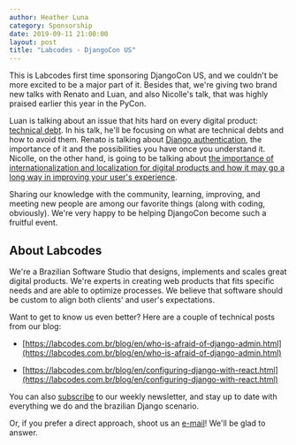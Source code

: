 ```yaml
---
author: Heather Luna
category: Sponsorship
date: 2019-09-11 21:00:00
layout: post
title: "Labcodes - DjangoCon US"
---
```


This is Labcodes first time sponsoring DjangoCon US, and we couldn't be more excited to be a major part of it. Besides that, we're giving two brand new talks with Renato and Luan, and also Nicolle's talk, that was highly praised earlier this year in the PyCon.

Luan is talking about an issue that hits hard on every digital product: [technical debt](https://2019.djangocon.us/talks/technical-debt-why-it-ll-ruin-your/). In his talk, he'll be focusing on what are technical debts and how to avoid them. Renato is talking about [Django authentication](https://2019.djangocon.us/talks/understanding-django-authentication/), the importance of it and the possibilities you have once you understand it. Nicolle, on the other hand, is going to be talking about [the importance of internationalization and localization for digital products and how it may go a long way in improving your user's experience](https://2019.djangocon.us/talks/eita-why-internationalization-and-matter/).

Sharing our knowledge with the community, learning, improving, and meeting new people are among our favorite things (along with coding, obviously). We're very happy to be helping DjangoCon become such a fruitful event.

## About Labcodes

We're a Brazilian Software Studio that designs, implements and scales great digital products. We're experts in creating web products that fits specific needs and are able to optimize processes. We believe that software should be custom to align both clients’ and user's expectations.

Want to get to know us even better? Here are a couple of technical posts from our blog:

- [https://labcodes.com.br/blog/en/who-is-afraid-of-django-admin.html](https://labcodes.com.br/blog/en/who-is-afraid-of-django-admin.html)

- [https://labcodes.com.br/blog/en/configuring-django-with-react.html](https://labcodes.com.br/blog/en/configuring-django-with-react.html)

You can also [subscribe](http://bit.ly/labcodesnews) to our weekly newsletter, and stay up to date with everything we do and the brazilian Django scenario.

Or, if you prefer a direct approach, shoot us an [e-mail](mailto:contact@labcodes.com.br)! We'll be glad to answer.
